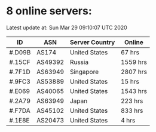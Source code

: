 # 8 online servers:

Latest update at: Sun Mar 29 09:10:07 UTC 2020

| ID | ASN | Server Country | Online |
| -- | --- | -------------- | ------ |
| #.D09B | AS174 | United States | 67 hrs |
| #.15CF | AS49392 | Russia | 1559 hrs |
| #.7F1D | AS63949 | Singapore | 2807 hrs |
| #.9FC3 | AS53889 | United States | 15 hrs |
| #.E069 | AS40065 | United States | 1543 hrs |
| #.2A79 | AS63949 | Japan | 223 hrs |
| #.F7DA | AS45102 | United States | 833 hrs |
| #.1E8E | AS20473 | United States | 4 hrs |

